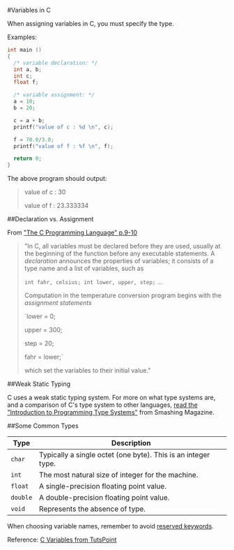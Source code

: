 #Variables in C

When assigning variables in C, you must specify the type.

Examples:
```c
int main ()
{
  /* variable declaration: */
  int a, b;
  int c;
  float f;

  /* variable assignment: */
  a = 10;
  b = 20;

  c = a + b;
  printf("value of c : %d \n", c);

  f = 70.0/3.0;
  printf("value of f : %f \n", f);

  return 0;
}
```

The above program should output:
> value of c : 30
>
> value of f : 23.333334

##Declaration vs. Assignment

From ["The C Programming Language" p.9-10][k-r-p9]

> "In C, all variables must be declared before they are used, usually at the
> beginning of the function before any executable statements. A *declaration*
> announces the properties of variables; it consists of a type name and a
> list of variables, such as
>
>   `int fahr, celsius;
>    int lower, upper, step;`
> ...
>
>
> Computation in the temperature conversion program begins with the
> *assignment statements*
>
>   `lower = 0;
>
>    upper = 300;
>
>    step = 20;
>
>    fahr = lower;`
>
>
> which set the variables to their initial value."

[k-r-p9]: http://books.cat-v.org/computer-science/c-programming-language/The.C.Programming.Language.2nd.Edition.pdf#page=23

##Weak Static Typing

C uses a weak static typing system.
For more on what type systems are, and a comparison of C's type system to other
languages, [read the "Introduction to Programming Type Systems"][intro-to-type-systems]
from Smashing Magazine.

##Some Common Types

| Type      | Description                                                   |
| --------- | ------------------------------------------------------------- |
| `char`    | Typically a single octet (one byte). This is an integer type. |
| `int`     | The most natural size of integer for the machine.             |
| `float`   | A single-precision floating point value.                      |
| `double`  | A double-precision floating point value.                      |
| `void`    | Represents the absence of type.                               |

When choosing variable names, remember to avoid [reserved
keywords][reserved-keywords].

Reference: [C Variables from TutsPoint][c-variables-tutorial]

[reserved-keywords]: ./reserved_keywords.md
[intro-to-type-systems]: http://www.smashingmagazine.com/2013/04/18/introduction-to-programming-type-systems/
[c-variables-tutorial]: http://www.tutorialspoint.com/cprogramming/c_variables.htm
